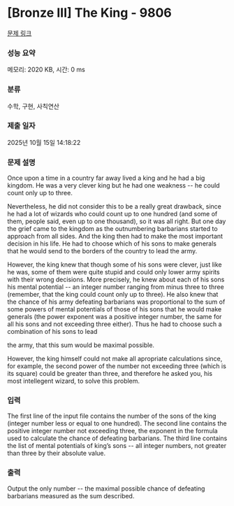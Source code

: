 # [Bronze III] The King - 9806 

[문제 링크](https://www.acmicpc.net/problem/9806) 

### 성능 요약

메모리: 2020 KB, 시간: 0 ms

### 분류

수학, 구현, 사칙연산

### 제출 일자

2025년 10월 15일 14:18:22

### 문제 설명

<p>Once upon a time in a country far away lived a king and he had a big kingdom. He was a very clever king but he had one weakness -- he could count only up to three.</p>

<p>Nevertheless, he did not consider this to be a really great drawback, since he had a lot of wizards who could count up to one hundred (and some of them, people said, even up to one thousand), so it was all right. But one day the grief came to the kingdom as the outnumbering barbarians started to approach from all sides. And the king then had to make the most important decision in his life. He had to choose which of his sons to make generals that he would send to the borders of the country to lead the army.</p>

<p>However, the king knew that though some of his sons were clever, just like he was, some of them were quite stupid and could only lower army spirits with their wrong decisions. More precisely, he knew about each of his sons his mental potential -- an integer number ranging from minus three to three (remember, that the king could count only up to three). He also knew that the chance of his army defeating barbarians was proportional to the sum of some powers of mental potentials of those of his sons that he would make generals (the power exponent was a positive integer number, the same for all his sons and not exceeding three either). Thus he had to choose such a combination of his sons to lead</p>

<p>the army, that this sum would be maximal possible.</p>

<p>However, the king himself could not make all apropriate calculations since, for example, the second power of the number not exceeding three (which is its square) could be greater than three, and therefore he asked you, his most intellegent wizard, to solve this problem.</p>

### 입력 

 <p>The first line of the input file contains the number of the sons of the king (integer number less or equal to one hundred). The second line contains the positive integer number not exceeding three, the exponent in the formula used to calculate the chance of defeating barbarians. The third line contains the list of mental potentials of king’s sons -- all integer numbers, not greater than three by their absolute value.</p>

### 출력 

 <p>Output the only number -- the maximal possible chance of defeating barbarians measured as the sum described.</p>

